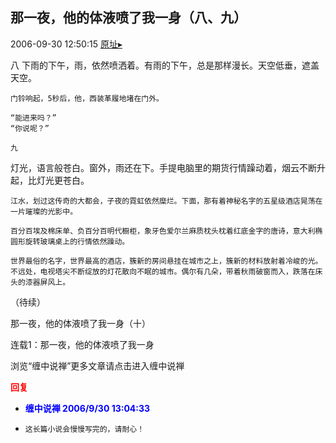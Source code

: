 ## 那一夜，他的体液喷了我一身（八、九）
2006-09-30 12:50:15
[原址▸](http://www.fxgan.com/chan_time/2006_07_12/292.htm)



 


 


 


 


  八
    下雨的下午，雨，依然喷洒着。有雨的下午，总是那样漫长。天空低垂，遮盖天空。
   
    门铃响起，5秒后，他，西装革履地堵在门外。
   
    “能进来吗？”
    “你说呢？”
   
    九
   灯光，语言般苍白。窗外，雨还在下。手提电脑里的期货行情躁动着，烟云不断升起，比灯光更苍白。
   
    江水，划过这传奇的大都会，子夜的霓虹依然糜烂。下面，那有着神秘名字的五星级酒店晃荡在一片璀璨的光影中。
   
    百分百埃及棉床单、负百分百明代橱柜，象牙色爱尔兰麻质枕头枕着红底金字的唐诗，意大利椭圆形旋转玻璃桌上的行情依然躁动。
   
    世界最俗的名字，世界最高的酒店，簇新的房间悬挂在城市之上，簇新的材料放射着冷峻的光。不远处，电视塔尖不断绽放的灯花散向不眠的城市。偶尔有几朵，带着秋雨破窗而入，跌落在床头的漆器屏风上。


 


 


 （待续）


 


 那一夜，他的体液喷了我一身（十）


 


 


 连载1：那一夜，他的体液喷了我一身


 


 


 浏览“缠中说禅”更多文章请点击进入缠中说禅





<font color='red'>**回复**</font>


- **<font color='blue'>缠中说禅 2006/9/30 13:04:33</font>**
- ```
  这长篇小说会慢慢写完的，请耐心！
  ```
